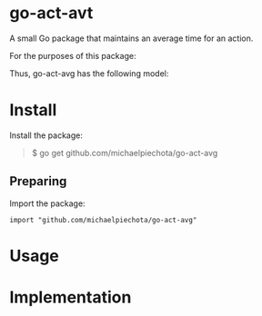 go-act-avt 
======
A small Go package that maintains an average time for an action.

For the purposes of this package:


Thus, go-act-avg has the following model:


Install
=======

Install the package:

> $ go get github.com/michaelpiechota/go-act-avg
	
Preparing
---------

Import the package:

	import "github.com/michaelpiechota/go-act-avg"
	
Usage
=====

Implementation
=====





